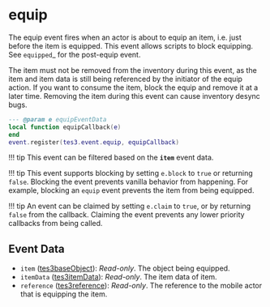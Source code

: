 # equip

The equip event fires when an actor is about to equip an item, i.e. just before the item is equipped. This event allows scripts to block equipping. See `equipped`_ for the post-equip event.

The item must not be removed from the inventory during this event, as the item and item data is still being referenced by the initiator of the equip action. If you want to consume the item, block the equip and remove it at a later time. Removing the item during this event can cause inventory desync bugs.

```lua
--- @param e equipEventData
local function equipCallback(e)
end
event.register(tes3.event.equip, equipCallback)
```

!!! tip
	This event can be filtered based on the **`item`** event data.

!!! tip
	This event supports blocking by setting `e.block` to `true` or returning `false`. Blocking the event prevents vanilla behavior from happening. For example, blocking an `equip` event prevents the item from being equipped.

!!! tip
	An event can be claimed by setting `e.claim` to `true`, or by returning `false` from the callback. Claiming the event prevents any lower priority callbacks from being called.

## Event Data

* `item` ([tes3baseObject](../../types/tes3baseObject)): *Read-only*. The object being equipped.
* `itemData` ([tes3itemData](../../types/tes3itemData)): *Read-only*. The item data of item.
* `reference` ([tes3reference](../../types/tes3reference)): *Read-only*. The reference to the mobile actor that is equipping the item.

